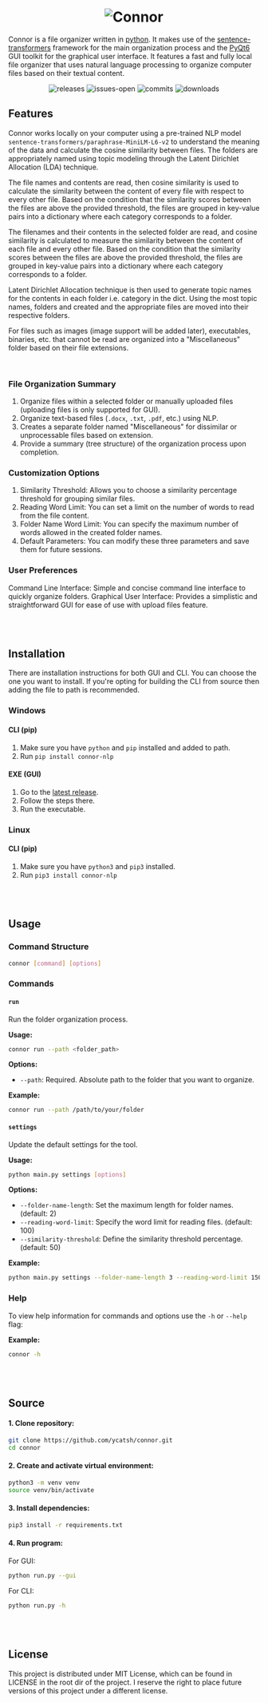 <h1 align="center">
<img src="https://github.com/user-attachments/assets/2987085a-2e8c-4185-9b02-672ba687ca4b" alt="Connor">
</h1>

Connor is a file organizer written in [python](https://www.python.org/). It makes use of the [sentence-transformers](https://sbert.net/) framework for the main organization process and the [PyQt6](https://doc.qt.io/qtforpython-6/) GUI toolkit for the graphical user interface. It features a fast and fully local file organizer that uses natural language processing to organize computer files based on their textual content.
<br>

<div align="center">

![releases](https://img.shields.io/github/v/release/ycatsh/connor?color=507591&labelColor=1d1e1f&style=flat)
![issues-open](https://img.shields.io/github/issues/ycatsh/connor?color=507591&labelColor=1d1e1f&style=flat)
![commits](https://img.shields.io/github/downloads/ycatsh/connor/latest?color=507591&labelColor=1d1e1f&style=flat)
![downloads](https://img.shields.io/github/stars/ycatsh/connor?color=507591&labelColor=1d1e1f&style=flat)

</div>

## Features
Connor works locally on your computer using a pre-trained NLP model `sentence-transformers/paraphrase-MiniLM-L6-v2` to understand the meaning of the data and calculate the cosine similarity between files. The folders are appropriately named using topic modeling through the Latent Dirichlet Allocation (LDA) technique.

The file names and contents are read, then cosine similarity is used to calculate the similarity between the content of every file with respect to every other file. Based on the condition that the similarity scores between the files are above the provided threshold, the files are grouped in key-value pairs into a dictionary where each category corresponds to a folder. 

The filenames and their contents in the selected folder are read, and cosine similarity is calculated to measure the similarity between the content of each file and every other file. Based on the condition that the similarity scores between the files are above the provided threshold, the files are grouped in key-value pairs into a dictionary where each category corresponds to a folder. 

Latent Dirichlet Allocation technique is then used to generate topic names for the contents in each folder i.e. category in the dict. Using the most topic names, folders and created and the appropriate files are moved into their respective folders. 

For files such as images (image support will be added later), executables, binaries, etc. that cannot be read are organized into a "Miscellaneous" folder based on their file extensions.

<br>

### File Organization Summary
1. Organize files within a selected folder or manually uploaded files (uploading files is only supported for GUI).
2. Organize text-based files (`.docx`, `.txt`, `.pdf`, etc.) using NLP.
3. Creates a separate folder named "Miscellaneous" for dissimilar or unprocessable files based on extension.
4. Provide a summary (tree structure) of the organization process upon completion.

### Customization Options
1. Similarity Threshold: Allows you to choose a similarity percentage threshold for grouping similar files.
2. Reading Word Limit: You can set a limit on the number of words to read from the file content.
3. Folder Name Word Limit: You can specify the maximum number of words allowed in the created folder names.
4. Default Parameters: You can modify these three parameters and save them for future sessions.

### User Preferences
Command Line Interface: Simple and concise command line interface to quickly organize folders.
Graphical User Interface: Provides a simplistic and straightforward GUI for ease of use with upload files feature.


<br>
<br>


## Installation
There are installation instructions for both GUI and CLI. You can choose the one you want to install. If you're opting for building the CLI from source then adding the file to path is recommended.

### Windows
#### CLI (pip)
1. Make sure you have `python` and `pip` installed and added to path.
2. Run `pip install connor-nlp`  

#### EXE (GUI)
1. Go to the [latest release](https://github.com/ycatsh/connor/releases).
3. Follow the steps there.
2. Run the executable.  

### Linux
#### CLI (pip)
1. Make sure you have `python3` and `pip3` installed.
2. Run `pip3 install connor-nlp`    


<br>
<br>


## Usage

### Command Structure

```bash
connor [command] [options]
```

### Commands
#### `run`
Run the folder organization process.

**Usage:**
```bash
connor run --path <folder_path>
```

**Options:**
- `--path`: Required. Absolute path to the folder that you want to organize.

**Example:**
```bash
connor run --path /path/to/your/folder
```

#### `settings`
Update the default settings for the tool.

**Usage:**
```bash
python main.py settings [options]
```

**Options:**
- `--folder-name-length`: Set the maximum length for folder names. (default: 2)
- `--reading-word-limit`: Specify the word limit for reading files. (default: 100)
- `--similarity-threshold`: Define the similarity threshold percentage. (default: 50)

**Example:**
```bash
python main.py settings --folder-name-length 3 --reading-word-limit 150 --similarity-threshold 60
```

### Help
To view help information for commands and options use the ``-h`` or `--help` flag:  

**Example:**
```bash
connor -h
```

<br>
<br>


## Source
#### 1. Clone repository:
```bash
git clone https://github.com/ycatsh/connor.git
cd connor
```  
#### 2. Create and activate virtual environment:
```bash
python3 -m venv venv
source venv/bin/activate
```  
#### 3. Install dependencies:
```bash
pip3 install -r requirements.txt
```
#### 4. Run program:
For GUI:
```bash
python run.py --gui
```
For CLI:
```bash
python run.py -h
```


<br>
<br>


## License
This project is distributed under MIT License, which can be found in LICENSE in the root dir of the project. I reserve the right to place future versions of this project under a different license.